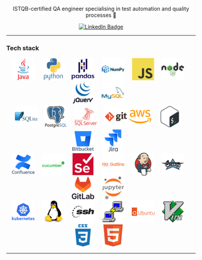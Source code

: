 <div align="center">
<!--     <img src="https://media.giphy.com/media/dWesBcTLavkZuG35MI/giphy.gif" width="600" height="300"/>
   -->
  
   ISTQB-certified QA engineer specialising in test automation and quality processes 👋  
  <div id="header" align="center">
   <a href="https://www.linkedin.com/in/andy-hopwood-a4abaa239/">
      <img src="https://img.shields.io/badge/LinkedIn-blue?style=for-the-badge&logo=linkedin&logoColor=white" alt="LinkedIn Badge"/>
    </a>
    <div id="badges">
    </div>
    </div>
  </div>
  
  <!-- -
  GitMe23/GitMe23 is a ✨ special ✨ repository because its `README.md` (this file) appears on your GitHub profile.
  You can click the Preview link to take a look at your changes.
  - -->
  
  
  ---
  ### Tech stack
  
  <div align="center">
    <img src="https://github.com/devicons/devicon/blob/master/icons/java/java-original-wordmark.svg" title="Java" alt="Java" width="60" height="60"/>&nbsp;&nbsp;&nbsp;&nbsp;
    <img src="https://github.com/devicons/devicon/blob/master/icons/python/python-original-wordmark.svg" title="Python" alt="Python" width="60" height="60"/>&nbsp;&nbsp;&nbsp;&nbsp;
   <img src="https://github.com/devicons/devicon/blob/master/icons/pandas/pandas-original-wordmark.svg" title="Pandas" alt="Pandas" width="60" height="60"/>&nbsp;&nbsp;&nbsp;&nbsp;
   <img src="https://github.com/devicons/devicon/blob/master/icons/numpy/numpy-original-wordmark.svg" title="numpy" alt="numpy" width="60" height="60"/>&nbsp;&nbsp;&nbsp;&nbsp;
   <img src="https://github.com/devicons/devicon/blob/master/icons/javascript/javascript-original.svg" title="JavaScript" alt="JavaScript" width="60" height="60"/>&nbsp;&nbsp;&nbsp;&nbsp;
   <img src="https://github.com/devicons/devicon/blob/master/icons/nodejs/nodejs-original-wordmark.svg" title="NodeJS" alt="NodeJS" width="60" height="60"/>&nbsp;&nbsp;&nbsp;&nbsp; 
   <img src="https://github.com/devicons/devicon/blob/master/icons/jquery/jquery-original-wordmark.svg" title="jQuery" alt="jQuery" width="60" height="60"/>&nbsp;&nbsp;&nbsp;&nbsp; 
    <img src="https://github.com/devicons/devicon/blob/master/icons/mysql/mysql-original-wordmark.svg" title="MySQL"  alt="MySQL" width="60" height="60"/>&nbsp;&nbsp;&nbsp;&nbsp;
   <br>
   <img src="https://github.com/devicons/devicon/blob/master/icons/sqlite/sqlite-original-wordmark.svg" title="sqlite" alt="sqlite" width="60" height="60"/>&nbsp;&nbsp;&nbsp;&nbsp;
   <img src="https://github.com/devicons/devicon/blob/master/icons/postgresql/postgresql-original-wordmark.svg" title="postgres" alt="postgres" width="60" height="60"/>&nbsp;&nbsp;&nbsp;&nbsp;
    <img src="https://github.com/devicons/devicon/blob/master/icons/microsoftsqlserver/microsoftsqlserver-plain-wordmark.svg" title="sqlserver" alt="sqlserver" width="60" height="60"/>&nbsp;&nbsp;&nbsp;&nbsp;
   <img src="https://github.com/devicons/devicon/blob/master/icons/git/git-original-wordmark.svg" title="Git" alt="Git" width="60" height="60"/>
  <img src="https://github.com/devicons/devicon/blob/master/icons/amazonwebservices/amazonwebservices-plain-wordmark.svg" title="AWS" alt="AWS" width="60" height="60"/>&nbsp;&nbsp;&nbsp;&nbsp;
  <img src="https://github.com/devicons/devicon/blob/master/icons/bash/bash-original.svg" title="Bash" alt="Bash" width="60" height="60"/>&nbsp;&nbsp;&nbsp;&nbsp;
  <img src="https://github.com/devicons/devicon/blob/master/icons/bitbucket/bitbucket-original-wordmark.svg" title="Bitbucket" alt="Bitbucket" width="60" height="60"/>&nbsp;&nbsp;&nbsp;&nbsp;
   <img src="https://github.com/devicons/devicon/blob/master/icons/jira/jira-original-wordmark.svg" title="Jira" alt="Jira" width="60" height="60"/>&nbsp;&nbsp;&nbsp;&nbsp;
   <br>
   <img src="https://github.com/devicons/devicon/blob/master/icons/confluence/confluence-original-wordmark.svg" title="Confluence" alt="Confluence" width="60" height="60"/>&nbsp;&nbsp;&nbsp;&nbsp;
   <img src="https://github.com/devicons/devicon/blob/master/icons/cucumber/cucumber-plain-wordmark.svg" title="Cucumber" alt="Cucumber" width="60" height="60"/>&nbsp;&nbsp;&nbsp;&nbsp;
   <img src="https://github.com/devicons/devicon/blob/master/icons/selenium/selenium-original.svg" title="Selenium" alt="Selenium" width="60" height="60"/>&nbsp;&nbsp;&nbsp;&nbsp;
  <img src="https://github.com/devicons/devicon/blob/master/icons/gatling/gatling-plain-wordmark.svg" title="Gatling" alt="Gatling" width="60" height="60"/>&nbsp;&nbsp;&nbsp;&nbsp;
  <img src="https://github.com/devicons/devicon/blob/master/icons/jenkins/jenkins-original.svg" title="Jenkins" alt="Jenkins" width="60" height="60"/>&nbsp;&nbsp;&nbsp;&nbsp;
   <img src="https://github.com/devicons/devicon/blob/master/icons/groovy/groovy-original.svg" title="Groovy" alt="Groovy" width="60" height="60"/>&nbsp;&nbsp;&nbsp;&nbsp;
   <img src="https://github.com/devicons/devicon/blob/master/icons/gitlab/gitlab-original-wordmark.svg" title="Gitlab" alt="Gitlab" width="60" height="60"/>&nbsp;&nbsp;&nbsp;&nbsp;
  <img src="https://github.com/devicons/devicon/blob/master/icons/jupyter/jupyter-original-wordmark.svg" title="Jupyter" alt="Jupyter" width="60" height="60"/>&nbsp;&nbsp;&nbsp;&nbsp;
   <br>
  <img src="https://github.com/devicons/devicon/blob/master/icons/kubernetes/kubernetes-plain-wordmark.svg" title="Kubernetes" alt="Kubernetes" width="60" height="60"/>&nbsp;&nbsp;&nbsp;&nbsp;
   <img src="https://github.com/devicons/devicon/blob/master/icons/linux/linux-original.svg" title="Linux" alt="Linux" width="60" height="60"/>&nbsp;&nbsp;&nbsp;&nbsp;
   <img src="https://github.com/devicons/devicon/blob/master/icons/ssh/ssh-original-wordmark.svg" title="ssh" alt="ssh" width="60" height="60"/>&nbsp;&nbsp;&nbsp;&nbsp;
   <img src="https://github.com/devicons/devicon/blob/master/icons/putty/putty-original.svg" title="putty" alt="putty" width="60" height="60"/>&nbsp;&nbsp;&nbsp;&nbsp;
   <img src="https://github.com/devicons/devicon/blob/master/icons/ubuntu/ubuntu-plain-wordmark.svg" title="ubuntu" alt="ubuntu" width="60" height="60"/>&nbsp;&nbsp;&nbsp;&nbsp;
   <img src="https://github.com/devicons/devicon/blob/master/icons/vim/vim-original.svg" title="vim" alt="vim" width="60" height="60"/>&nbsp;&nbsp;&nbsp;&nbsp;
  <img src="https://github.com/devicons/devicon/blob/master/icons/css3/css3-plain-wordmark.svg"  title="CSS3" alt="CSS" width="60" height="60"/>&nbsp;&nbsp;&nbsp;&nbsp;
    <img src="https://github.com/devicons/devicon/blob/master/icons/html5/html5-original.svg" title="HTML5" alt="HTML" width="60" height="60"/>&nbsp;&nbsp;&nbsp;&nbsp;
  </div>
  
  ---

